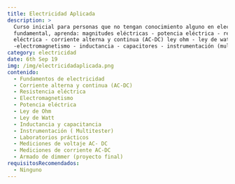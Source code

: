 ```yaml
---
title: Electricidad Aplicada
description: >
  Curso inicial para personas que no tengan conocimiento alguno en electricidad
  fundamental, aprenda: magnitudes eléctricas - potencia eléctrica - resistencia
  eléctrica - corriente alterna y continua (AC-DC) ley ohm - ley de watt
  -electromagnetismo - inductancia - capacitores - instrumentación (multitester)
category: electricidad
date: 6th Sep 19
img: /img/electricidadaplicada.png
contenido:
  - Fundamentos de electricidad
  - Corriente alterna y continua (AC-DC)
  - Resistencia eléctrica
  - Electromagnetismo
  - Potencia eléctrica
  - Ley de Ohm
  - Ley de Watt
  - Inductancia y capacitancia
  - Instrumentación ( Multitester)
  - Laboratorios prácticos
  - Mediciones de voltaje AC- DC
  - Mediciones de corriente AC-DC
  - Armado de dimmer (proyecto final)
requisitosRecomendados:
  - Ninguno
---
```


